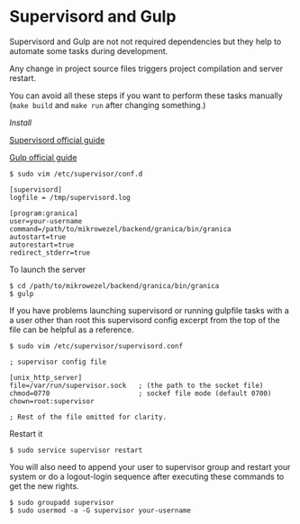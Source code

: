 # Supervisord and Gulp

Supervisord and Gulp are not not required dependencies but they help to automate some tasks during development.

Any change in project source files triggers project compilation and server restart.

You can avoid all these steps if you want to perform these tasks manually (`make build` and `make run` after changing something.)

*Install*

[Supervisord official guide](http://supervisord.org/installing.html)

[Gulp official guide](https://gulpjs.com/docs/en/getting-started/quick-start)

```shell
$ sudo vim /etc/supervisor/conf.d
```

```shell
[supervisord]
logfile = /tmp/supervisord.log

[program:granica]
user=your-username
command=/path/to/mikrowezel/backend/granica/bin/granica
autostart=true
autorestart=true
redirect_stderr=true
```

To launch the server

```shell
$ cd /path/to/mikrowezel/backend/granica/bin/granica
$ gulp
```


If you have problems launching supervisord or running gulpfile tasks with a
a user other than root this supervisord config excerpt from the top of the file can be helpful as a reference.

```shell
$ sudo vim /etc/supervisor/supervisord.conf
```

```shell
; supervisor config file

[unix_http_server]
file=/var/run/supervisor.sock   ; (the path to the socket file)
chmod=0770                      ; sockef file mode (default 0700)
chown=root:supervisor

; Rest of the file omitted for clarity.
```

Restart it
```shell
$ sudo service supervisor restart
```

You will also need to append your user to supervisor group and restart your system or do a logout-login sequence after executing these commands to get the new rights.

```shell
$ sudo groupadd supervisor
$ sudo usermod -a -G supervisor your-username
```